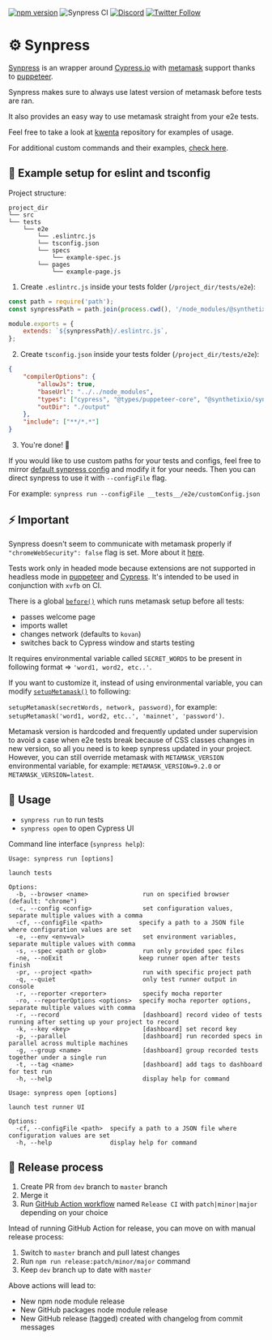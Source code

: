 [![npm version](https://badge.fury.io/js/%40synthetixio%2Fsynpress.svg)](https://badge.fury.io/js/%40synthetixio%2Fsynpress)
![Synpress CI](https://github.com/Synthetixio/synpress/workflows/Synpress%20CI/badge.svg?branch=master)
[![Discord](https://img.shields.io/discord/413890591840272394.svg?color=768AD4&label=discord&logo=https%3A%2F%2Fdiscordapp.com%2Fassets%2F8c9701b98ad4372b58f13fd9f65f966e.svg)](https://discordapp.com/channels/413890591840272394/)
[![Twitter Follow](https://img.shields.io/twitter/follow/synthetix_io.svg?label=synthetix_io&style=social)](https://twitter.com/synthetix_io)

# ⚙️ Synpress

[Synpress](https://github.com/Synthetixio/synpress) is an wrapper around [Cypress.io](https://github.com/cypress-io/cypress) with [metamask](https://metamask.io/) support thanks to [puppeteer](https://github.com/puppeteer/puppeteer).

Synpress makes sure to always use latest version of metamask before tests are ran.

It also provides an easy way to use metamask straight from your e2e tests.

Feel free to take a look at [kwenta](https://github.com/Synthetixio/kwenta/tree/master/tests/e2e) repository for examples of usage.

For additional custom commands and their examples, [check here](https://github.com/synthetixio/synpress/blob/master/support/index.d.ts).

## 👷 Example setup for eslint and tsconfig

Project structure:

```text
project_dir
└── src
└── tests
    └── e2e
        └── .eslintrc.js
        └── tsconfig.json
        └── specs
            └── example-spec.js
        └── pages
            └── example-page.js
```

1. Create `.eslintrc.js` inside your tests folder (`/project_dir/tests/e2e`):

```js
const path = require('path');
const synpressPath = path.join(process.cwd(), '/node_modules/@synthetixio/synpress');

module.exports = {
    extends: `${synpressPath}/.eslintrc.js`,
};
```

2. Create `tsconfig.json` inside your tests folder (`/project_dir/tests/e2e`):

```json
{
    "compilerOptions": {
        "allowJs": true,
        "baseUrl": "../../node_modules",
        "types": ["cypress", "@types/puppeteer-core", "@synthetixio/synpress/support", "cypress-wait-until", "@testing-library/cypress"],
        "outDir": "./output"
    },
    "include": ["**/*.*"]
}
```

3. You're done! 🎉

If you would like to use custom paths for your tests and configs, feel free to mirror [default synpress config](https://github.com/Synthetixio/synpress/blob/dev/synpress.json) and modify it for your needs. Then you can direct synpress to use it with `--configFile` flag.

For example: `synpress run --configFile __tests__/e2e/customConfig.json`

## ⚡ Important

Synpress doesn't seem to communicate with metamask properly if `"chromeWebSecurity": false` flag is set. More about it [here](https://github.com/Synthetixio/synpress/issues/17).

Tests work only in headed mode because extensions are not supported in headless mode in [puppeteer](https://github.com/puppeteer/puppeteer/issues/659) and [Cypress](https://docs.cypress.io/api/plugins/browser-launch-api.html#Add-browser-extensions). It's intended to be used in conjunction with `xvfb` on CI.

There is a global [`before()`](https://github.com/synthetixio/synpress/blob/master/support/index.js#L25) which runs metamask setup before all tests:

- passes welcome page
- imports wallet
- changes network (defaults to `kovan`)
- switches back to Cypress window and starts testing

It requires environmental variable called `SECRET_WORDS` to be present in following format => `'word1, word2, etc..'`.

If you want to customize it, instead of using environmental variable, you can modify [`setupMetamask()`](https://github.com/synthetixio/synpress/blob/master/support/index.js#L26) to following:

`setupMetamask(secretWords, network, password)`, for example: `setupMetamask('word1, word2, etc..', 'mainnet', 'password')`.

Metamask version is hardcoded and frequently updated under supervision to avoid a case when e2e tests break because of CSS classes changes in new version, so all you need is to keep synpress updated in your project. However, you can still override metamask with `METAMASK_VERSION` environmental variable, for example: `METAMASK_VERSION=9.2.0` or `METAMASK_VERSION=latest`.

## 🧪 Usage

- `synpress run` to run tests
- `synpress open` to open Cypress UI

Command line interface (`synpress help`):

```text
Usage: synpress run [options]

launch tests

Options:
  -b, --browser <name>               run on specified browser (default: "chrome")
  -c, --config <config>              set configuration values, separate multiple values with a comma
  -cf, --configFile <path>          specify a path to a JSON file where configuration values are set
  -e, --env <env=val>                set environment variables, separate multiple values with comma
  -s, --spec <path or glob>          run only provided spec files
  -ne, --noExit                     keep runner open after tests finish
  -pr, --project <path>              run with specific project path
  -q, --quiet                        only test runner output in console
  -r, --reporter <reporter>          specify mocha reporter
  -ro, --reporterOptions <options>  specify mocha reporter options, separate multiple values with comma
  -r, --record                       [dashboard] record video of tests running after setting up your project to record
  -k, --key <key>                    [dashboard] set record key
  -p, --parallel                     [dashboard] run recorded specs in parallel across multiple machines
  -g, --group <name>                 [dashboard] group recorded tests together under a single run
  -t, --tag <name>                   [dashboard] add tags to dashboard for test run
  -h, --help                         display help for command
```

```text
Usage: synpress open [options]

launch test runner UI

Options:
  -cf, --configFile <path>  specify a path to a JSON file where configuration values are set
  -h, --help                display help for command
```

## 🚢 Release process

1. Create PR from `dev` branch to `master` branch
2. Merge it
3. Run [GitHub Action workflow](https://github.com/Synthetixio/synpress/actions/workflows/release.yml) named `Release CI` with `patch|minor|major` depending on your choice

Intead of running GitHub Action for release, you can move on with manual release process:
1. Switch to `master` branch and pull latest changes
2. Run `npm run release:patch/minor/major` command
3. Keep `dev` branch up to date with `master`

Above actions will lead to:

- New npm node module release
- New GitHub packages node module release
- New GitHub release (tagged) created with changelog from commit messages
